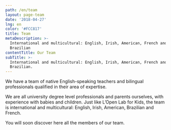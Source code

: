 ```yaml
---
path: /en/team
layout: page-team
date: '2018-04-27'
lng: en
color: '#FCC817'
title: Team
metaDescription: >-
  International and multicultural: English, Irish, American, French and
  Brazilian
contentTitle: Our Team
subTitle: >-
  International and multicultural: English, Irish, American, French and
  Brazilian.
---
```

We have a team of native English-speaking teachers and bilingual professionals qualified in their area of expertise. 

We are all university degree level professionals and parents ourselves, with experience with babies and children. Just like L’Open Lab for Kids, the team is international and multicultural: English, Irish, American, Brazilian and French.

You will soon discover here all the members of our team.
